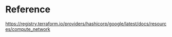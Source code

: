 # Reference
https://registry.terraform.io/providers/hashicorp/google/latest/docs/resources/compute_network